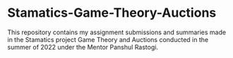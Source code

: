 # Stamatics-Game-Theory-Auctions

This repository contains my assignment submissions and summaries made in the Stamatics project Game Theory and Auctions
conducted in the summer of 2022 under the Mentor Panshul Rastogi.